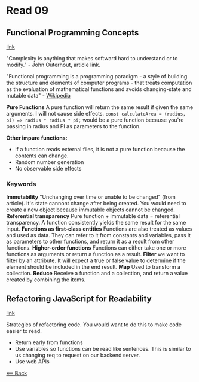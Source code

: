 # Read 09

## Functional Programming Concepts
[link](https://medium.com/the-renaissance-developer/concepts-of-functional-programming-in-javascript-6bc84220d2aa)

"Complexity is anything that makes softward hard to understand or to modify." - John Outerhout, article link.

"Functional programming is a programming paradigm - a style of building the structure and elements of computer programs - that treats computation as the evaluation of mathematical functions and avoids changing-state and mutable data" - [Wikipedia](https://en.wikipedia.org/wiki/Functional_programming)

**Pure Functions** A pure function will return the same result if given the same arguments. I will not cause side effects. ```const calculateArea = (radius, pi) => radius * radius * pi;``` would be a pure function because you're passing in radius and PI as parameters to the function.

**Other impure functions:**
- If a function reads external files, it is not a pure function because the contents can change.
- Random number generation
- No observable side effects

### Keywords
**Immutability** "Unchanging over time or unable to be changed" (from article). It's state cannont change after being created. You would need to create a new object because immutable objects cannot be changed.
**Referential transparency** Pure function + immutable data = referential transparency. A function consistently yields the same result for the same input.
**Functions as first-class entities** Functions are also treated as values and used as data. They can refer to it from constants and variables, pass it as parameters to other functions, and return it as a result from other functions.
**Higher-order functions** Functions can either take one or more functions as arguments or return a function as a result.
**Filter** we want to filter by an attribute. It will expect a true or false value to determine if the element should be included in the end result.
**Map** Used to transform a collection.
**Reduce** Receive a function and a collection, and return a value created by combining the items.

## Refactoring JavaScript for Readability
[link](https://dev.to/healeycodes/refactoring-javascript-for-performance-and-readability-with-examples-1hec)

Strategies of refactoring code. You would want to do this to make code easier to read.
- Return early from functions
- Use variables so functions can be read like sentences. This is similar to us changing req to request on our backend server.
- Use web APIs

[<== Back](https://simoneodegard.github.io/reading-notes/)